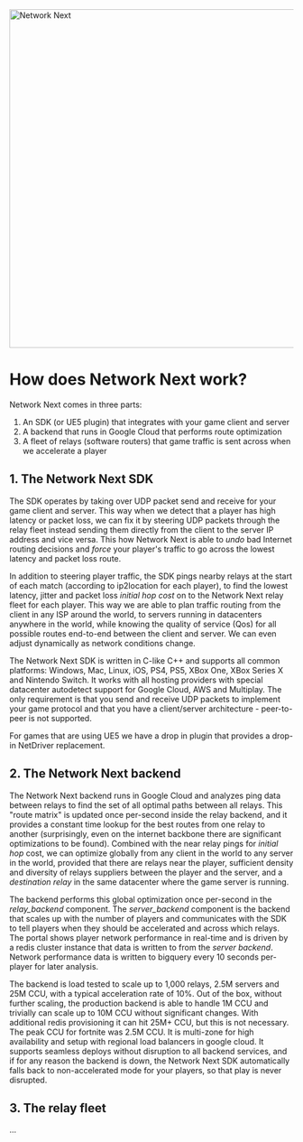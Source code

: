 <img src="https://static.wixstatic.com/media/799fd4_0512b6edaeea4017a35613b4c0e9fc0b~mv2.jpg/v1/fill/w_1200,h_140,al_c,q_80,usm_0.66_1.00_0.01/networknext_logo_colour_black_RGB_tightc.jpg" alt="Network Next" width="600"/>

<br>

# How does Network Next work?

Network Next comes in three parts:

1. An SDK (or UE5 plugin) that integrates with your game client and server
2. A backend that runs in Google Cloud that performs route optimization
3. A fleet of relays (software routers) that game traffic is sent across when we accelerate a player

## 1. The Network Next SDK

The SDK operates by taking over UDP packet send and receive for your game client and server. This way when we detect that a player has high latency or packet loss, we can fix it by steering UDP packets through the relay fleet instead sending them directly from the client to the server IP address and vice versa. This how Network Next is able to _undo_ bad Internet routing decisions and *force* your player's traffic to go across the lowest latency and packet loss route.

In addition to steering player traffic, the SDK pings nearby relays at the start of each match (according to ip2location for each player), to find the lowest latency, jitter and packet loss _initial hop cost_ on to the Network Next relay fleet for each player. This way we are able to plan traffic routing from the client in any ISP around the world, to servers running in datacenters anywhere in the world, while knowing the quality of service (Qos) for all possible routes end-to-end between the client and server. We can even adjust dynamically as network conditions change.

The Network Next SDK is written in C-like C++ and supports all common platforms: Windows, Mac, Linux, iOS, PS4, PS5, XBox One, XBox Series X and Nintendo Switch. It works with all hosting providers with special datacenter autodetect support for Google Cloud, AWS and Multiplay. The only requirement is that you send and receive UDP packets to implement your game protocol and that you have a client/server architecture - peer-to-peer is not supported.

For games that are using UE5 we have a drop in plugin that provides a drop-in NetDriver replacement.

## 2. The Network Next backend

The Network Next backend runs in Google Cloud and analyzes ping data between relays to find the set of all optimal paths between all relays. This "route matrix" is updated once per-second inside the relay backend, and it provides a constant time lookup for the best routes from one relay to another (surprisingly, even on the internet backbone there are significant optimizations to be found). Combined with the near relay pings for _initial hop_ cost, we can optimize globally from any client in the world to any server in the world, provided that there are relays near the player, sufficient density and diversity of relays suppliers between the player and the server, and a _destination relay_ in the same datacenter where the game server is running.

The backend performs this global optimization once per-second in the _relay_backend_ component. The _server_backend_ component is the backend that scales up with the number of players and communicates with the SDK to tell players when they should be accelerated and across which relays. The portal shows player network performance in real-time and is driven by a redis cluster instance that data is written to from the _server backend_. Network performance data is written to bigquery every 10 seconds per-player for later analysis.

The backend is load tested to scale up to 1,000 relays, 2.5M servers and 25M CCU, with a typical acceleration rate of 10%. Out of the box, without further scaling, the production backend is able to handle 1M CCU and trivially can scale up to 10M CCU without significant changes. With additional redis provisioning it can hit 25M+ CCU, but this is not necessary. The peak CCU for fortnite was 2.5M CCU. It is multi-zone for high availability and setup with regional load balancers in google cloud. It supports seamless deploys without disruption to all backend services, and if for any reason the backend is down, the Network Next SDK automatically falls back to non-accelerated mode for your players, so that play is never disrupted.

## 3. The relay fleet

...
